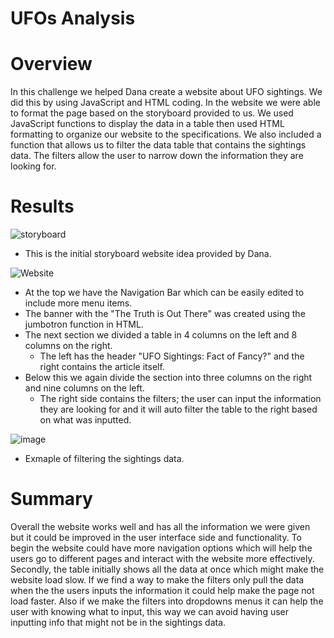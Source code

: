 # UFOs Analysis

# Overview

In this challenge we helped Dana create a website about UFO sightings. We did this by using JavaScript and HTML coding. In the website we were able to format the page based on the storyboard provided to us. We used JavaScript functions to display the data in a table then used HTML formatting to organize our website to the specifications. We also included a function that allows us to filter the data table that contains the sightings data. The filters allow the user to narrow down the information they are looking for.

# Results

![storyboard](https://user-images.githubusercontent.com/95899763/159205861-6040c733-c4c4-4e08-bfa1-5a327f6613bd.PNG)

- This is the initial storyboard website idea provided by Dana.

![Website](https://user-images.githubusercontent.com/95899763/159205968-74526c5c-9427-4657-9702-a00079bf31ca.PNG)

- At the top we have the Navigation Bar which can be easily edited to include more menu items.
- The banner with the "The Truth is Out There" was created using the jumbotron function in HTML.
- The next section we divided a table in 4 columns on the left and 8 columns on the right.
  - The left has the header "UFO Sightings: Fact of Fancy?" and the right contains the article itself.
- Below this we again divide the section into three columns on the right and nine columns on the left.
  - The right side contains the filters; the user can input the information they are looking for and it will auto filter the     table to the right based on what was inputted.

![image](https://user-images.githubusercontent.com/95899763/159207441-cb7428a3-a07e-435b-bd61-548f90af2826.png)

- Exmaple of filtering the sightings data. 

# Summary

Overall the website works well and has all the information we were given but it could be improved in the user interface side and functionality. To begin the website could have more navigation options which will help the users go to different pages and interact with the website more effectively. Secondly, the table initially shows all the data at once which might make the website load slow. If we find a way to make the filters only pull the data when the the users inputs the information it could help make the page not load faster. Also if we make the filters into dropdowns menus it can help the user with knowing what to input, this way we can avoid having user inputting info that might not be in the sightings data. 
